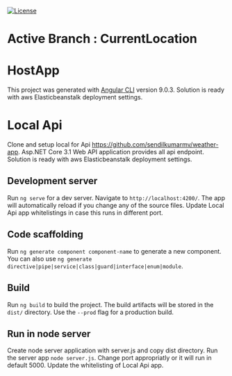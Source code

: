 [![License](https://img.shields.io/badge/License-Apache%202.0-blue.svg)](https://opensource.org/licenses/Apache-2.0)

# Active Branch : CurrentLocation

# HostApp

This project was generated with [Angular CLI](https://github.com/angular/angular-cli) version 9.0.3.  Solution is ready with aws Elasticbeanstalk deployment settings.

# Local Api
Clone and setup local for Api https://github.com/sendilkumarmv/weather-app. Asp.NET Core 3.1 Web API application provides all api endpoint. Solution is ready with aws Elasticbeanstalk deployment settings.

## Development server

Run `ng serve` for a dev server. Navigate to `http://localhost:4200/`. The app will automatically reload if you change any of the source files. Update Local Api app whitelistings in case this runs in different port.

## Code scaffolding

Run `ng generate component component-name` to generate a new component. You can also use `ng generate directive|pipe|service|class|guard|interface|enum|module`.

## Build

Run `ng build` to build the project. The build artifacts will be stored in the `dist/` directory. Use the `--prod` flag for a production build.

## Run in node server

Create node server application with server.js and copy dist directory. Run the server app `node server.js`. Change port appropriatly or it will run in default 5000. Update the whitelisting of Local Api app.


